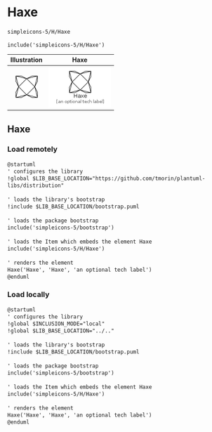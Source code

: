 # Haxe


```text
simpleicons-5/H/Haxe
```

```text
include('simpleicons-5/H/Haxe')
```



| Illustration | Haxe |
| :---: | :---: |
| ![illustration for Illustration](../../simpleicons-5/H/Haxe.png) | ![illustration for Haxe](../../simpleicons-5/H/Haxe.Local.png) |




## Haxe

### Load remotely
```plantuml
@startuml
' configures the library
!global $LIB_BASE_LOCATION="https://github.com/tmorin/plantuml-libs/distribution"

' loads the library's bootstrap
!include $LIB_BASE_LOCATION/bootstrap.puml

' loads the package bootstrap
include('simpleicons-5/bootstrap')

' loads the Item which embeds the element Haxe
include('simpleicons-5/H/Haxe')

' renders the element
Haxe('Haxe', 'Haxe', 'an optional tech label')
@enduml
```

### Load locally
```plantuml
@startuml
' configures the library
!global $INCLUSION_MODE="local"
!global $LIB_BASE_LOCATION="../.."

' loads the library's bootstrap
!include $LIB_BASE_LOCATION/bootstrap.puml

' loads the package bootstrap
include('simpleicons-5/bootstrap')

' loads the Item which embeds the element Haxe
include('simpleicons-5/H/Haxe')

' renders the element
Haxe('Haxe', 'Haxe', 'an optional tech label')
@enduml
```

